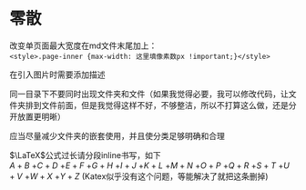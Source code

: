 ---
---

# 零散

改变单页面最大宽度在md文件末尾加上：\
`<style>.page-inner {max-width: 这里填像素数px !important;}</style>`

在引入图片时需要添加描述

同一目录下不要同时出现文件夹和文件（如果我觉得必要，我可以修改代码，让文件夹排到文件前面，但是我觉得这样不好，不够整洁，所以不打算这么做，还是分开放置更明晰）

应当尽量减少文件夹的嵌套使用，并且使分类足够明确和合理

$\LaTeX$公式过长请分段inline书写，如下\
$A+B$
$+C+D$
$+E+F$
$+G+H$
$+I+J$
$+K+L$
$+M+N$
$+O+P$
$+Q+R$
$+S+T$
$+U+V$
$+W+X$
$+Y+Z$
(Katex似乎没有这个问题，等能解决了就把这条删掉)
